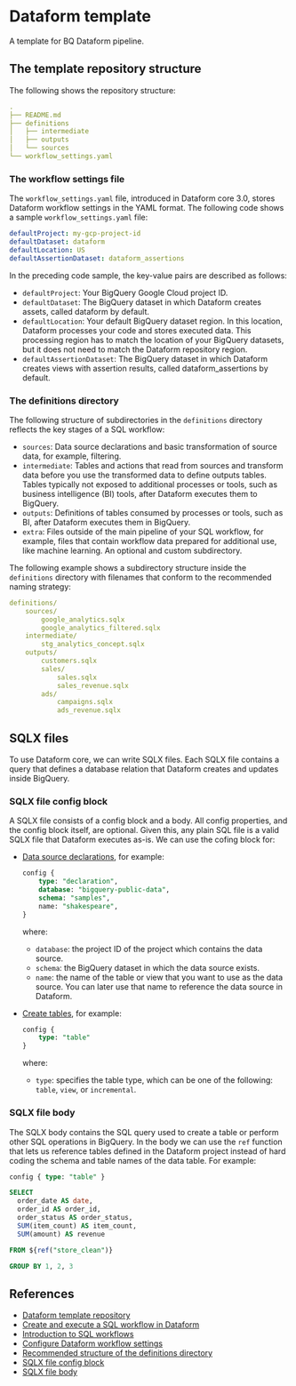 # Dataform template
A template for BQ Dataform pipeline.

## The template repository structure
The following shows the repository structure:

```yml
.
├── README.md
├── definitions
│   ├── intermediate
│   ├── outputs
│   └── sources
└── workflow_settings.yaml
```

### The workflow settings file
The `workflow_settings.yaml` file, introduced in Dataform core 3.0, stores Dataform workflow settings in the YAML format. The following code shows a sample `workflow_settings.yaml` file:

```yml
defaultProject: my-gcp-project-id
defaultDataset: dataform
defaultLocation: US
defaultAssertionDataset: dataform_assertions
```

In the preceding code sample, the key-value pairs are described as follows:

- `defaultProject`: Your BigQuery Google Cloud project ID.
- `defaultDataset`: The BigQuery dataset in which Dataform creates assets, called dataform by default.
- `defaultLocation`: Your default BigQuery dataset region. In this location, Dataform processes your code and stores executed data. This processing region has to match the location of your BigQuery datasets, but it does not need to match the Dataform repository region.
- `defaultAssertionDataset`: The BigQuery dataset in which Dataform creates views with assertion results, called dataform_assertions by default.

### The definitions directory
The following structure of subdirectories in the `definitions` directory reflects the key stages of a SQL workflow:

- `sources`: Data source declarations and basic transformation of source data, for example, filtering.
- `intermediate`: Tables and actions that read from sources and transform data before you use the transformed data to define outputs tables. Tables typically not exposed to additional processes or tools, such as business intelligence (BI) tools, after Dataform executes them to BigQuery.
- `outputs`: Definitions of tables consumed by processes or tools, such as BI, after Dataform executes them in BigQuery.
- `extra`: Files outside of the main pipeline of your SQL workflow, for example, files that contain workflow data prepared for additional use, like machine learning. An optional and custom subdirectory.

The following example shows a subdirectory structure inside the `definitions` directory with filenames that conform to the recommended naming strategy:

```yml
definitions/
    sources/
        google_analytics.sqlx
        google_analytics_filtered.sqlx
    intermediate/
        stg_analytics_concept.sqlx
    outputs/
        customers.sqlx
        sales/
            sales.sqlx
            sales_revenue.sqlx
        ads/
            campaigns.sqlx
            ads_revenue.sqlx
```

## SQLX files
To use Dataform core, we can write SQLX files. Each SQLX file contains a query that defines a database relation that Dataform creates and updates inside BigQuery.

### SQLX file config block
A SQLX file consists of a config block and a body. All config properties, and the config block itself, are optional. Given this, any plain SQL file is a valid SQLX file that Dataform executes as-is. We can use the cofing block for:

- [Data source declarations](https://cloud.google.com/dataform/docs/declare-source), for example:

  ```sql
  config {
      type: "declaration",
      database: "bigquery-public-data",
      schema: "samples",
      name: "shakespeare",
  }
  ```

  where:

  - `database`: the project ID of the project which contains the data source.
  - `schema`: the BigQuery dataset in which the data source exists.
  - `name`: the name of the table or view that you want to use as the data source. You can later use that name to reference the data source in Dataform.

- [Create tables](https://cloud.google.com/dataform/docs/create-tables), for example:

  ```sql
  config {
      type: "table"
  }
  ```
 
  where:

  - `type`: specifies the table type, which can be one of the following: `table`, `view`, or `incremental`.

### SQLX file body
The SQLX body contains the SQL query used to create a table or perform other SQL operations in BigQuery. In the body we can use the `ref` function that lets us reference tables defined in the Dataform project instead of hard coding the schema and table names of the data table. For example:

```sql
config { type: "table" }

SELECT
  order_date AS date,
  order_id AS order_id,
  order_status AS order_status,
  SUM(item_count) AS item_count,
  SUM(amount) AS revenue

FROM ${ref("store_clean")}

GROUP BY 1, 2, 3
```

## References
- [Dataform template repository](https://github.com/ashki23/dataform-template)
- [Create and execute a SQL workflow in Dataform](https://cloud.google.com/dataform/docs/quickstart-create-workflow)
- [Introduction to SQL workflows](https://cloud.google.com/dataform/docs/sql-workflows)
- [Configure Dataform workflow settings](https://cloud.google.com/dataform/docs/manage-repository#configure-workflow-settings)
- [Recommended structure of the definitions directory](https://cloud.google.com/dataform/docs/structure-repositories)
- [SQLX file config block](https://cloud.google.com/dataform/docs/overview#sqlx_file_config_block)
- [SQLX file body](https://cloud.google.com/dataform/docs/overview#sqlx_file_body)
